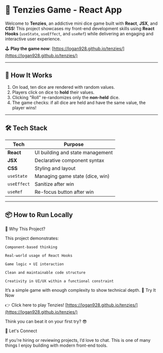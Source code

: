 # 🎲 Tenzies Game - React App

Welcome to **Tenzies**, an addictive mini dice game built with **React**, **JSX**, and **CSS**! This project showcases my front-end development skills using **React Hooks** (`useState`, `useEffect`, and `useRef`) while delivering an engaging and interactive user experience.

🕹️ **Play the game now**: [https://logan928.github.io/tenzies/](https://logan928.github.io/tenzies/)

---

## 🧪 How It Works

1. On load, ten dice are rendered with random values.
2. Players click on dice to **hold** their values.
3. Clicking "Roll" re-randomizes only the **non-held** dice.
4. The game checks: if all dice are held and have the same value, the player wins!

---

## 🛠️ Tech Stack

| Tech        | Purpose                          |
| ----------- | -------------------------------- |
| **React**   | UI building and state management |
| **JSX**     | Declarative component syntax     |
| **CSS**     | Styling and layout               |
| `useState`  | Managing game state (dice, win)  |
| `useEffect` | Sanitize after win               |
| `useRef`    | Re-focus button after win        |

---

## 📦 How to Run Locally

💼 Why This Project?

This project demonstrates:

    Component-based thinking

    Real-world usage of React Hooks

    Game logic + UI interaction

    Clean and maintainable code structure

    Creativity in UI/UX within a functional constraint

It’s a simple game with enough complexity to show technical depth.
🎯 Try It Now

👉 Click here to play Tenzies!
[https://logan928.github.io/tenzies/](https://logan928.github.io/tenzies/)

Think you can beat it on your first try? 😎

👋 Let's Connect

If you're hiring or reviewing projects, I’d love to chat. This is one of many things I enjoy building with modern front-end tools.

```

```
